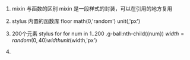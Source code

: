 1. mixin 与函数的区别
    mixin 是一段样式的封装，可以在引用的地方复用

2. stylus 内置的函数库
    floor math(0,'random') 
    unit(,'px')
3. 200个元素 stylus for
    for num in 1..200
        .g-ball:nth-child({num})
            $width=random(0,40)
            width unit($width,'px')

4.